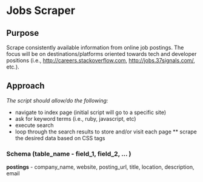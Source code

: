 # Jobs Scraper
## Purpose
Scrape consistently available information from online job postings. The focus will be on destinations/platforms oriented towards tech and developer positions (i.e., http://careers.stackoverflow.com, http://jobs.37signals.com/, etc.).
## Approach
_The script should allow/do the following:_
* navigate to index page (initial script will go to a specific site)
* ask for keyword terms (i.e., ruby, javascript, etc)
* execute search
* loop through the search results to store and/or visit each page
** scrape the desired data based on CSS tags

### Schema (table_name - field_1, field_2, ... )

**postings** - company_name, website, posting_url, title, location, description, email